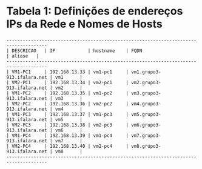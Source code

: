 # Tabela 1: Definições de endereços IPs da Rede e Nomes de Hosts

    -------------------------------------------------------------------------------------
    | DESCRICAO   | IP            | hostname    | FQDN                       | aliase   |
    -------------------------------------------------------------------------------------
    | VM1-PC1     | 192.168.13.33 | vm1-pc1     | vm1.grupo3-913.ifalara.net | vm1      |
    | VM2-PC1     | 192.168.13.34 | vm2-pc1     | vm2.grupo3-913.ifalara.net | vm2      |
    | VM1-PC2     | 192.168.13.35 | vm1-pc2     | vm3.grupo3-913.ifalara.net | vm3      |
    | VM2-PC2     | 192.168.13.36 | vm2-pc2     | vm4.grupo3-913.ifalara.net | vm4      |
    | VM1-PC3     | 192.168.13.37 | vm1-pc3     | vm5.grupo3-913.ifalara.net | vm5      |
    | VM2-PC3     | 192.168.13.38 | vm2-pc3     | vm6.grupo3-913.ifalara.net | vm6      |
    | VM1-PC4     | 192.168.13.39 | vm1-pc4     | vm7.grupo3-913.ifalara.net | vm7      |
    | VM2-PC4     | 192.168.13.40 | vm2-pc4     | vm8.grupo3-913.ifalara.net | vm8      |
    -------------------------------------------------------------------------------------

